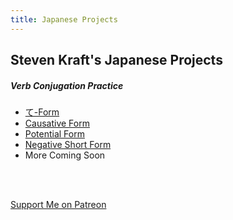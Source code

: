 ```yaml
---
title: Japanese Projects
---
```


## Steven Kraft's Japanese Projects

##### Verb Conjugation Practice

* [て-Form](./teform)
* [Causative Form](./causativeform)
* [Potential Form](./potentialform)
* [Negative Short Form](./negativeform)
* More Coming Soon

<br><br>

[Support Me on Patreon](https://www.patreon.com/stevenkraft)
